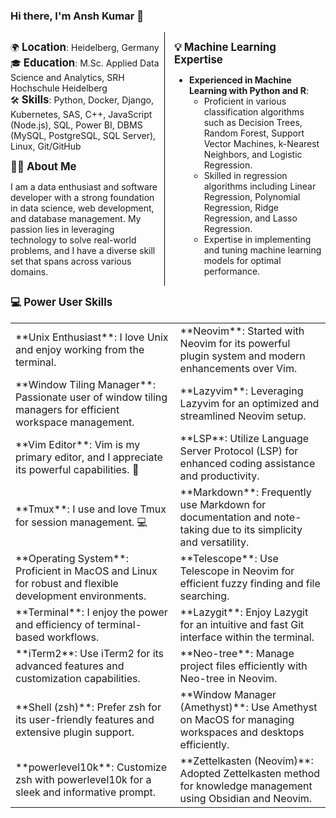 ### Hi there, I'm Ansh Kumar 👋

<div style="display: flex; justify-content: space-between;">
  <div style="width: 48%;">

  🌍 **<strong style="font-size: 1.2em;">Location</strong>**: Heidelberg, Germany  
  🎓 **<strong style="font-size: 1.2em;">Education</strong>**: M.Sc. Applied Data Science and Analytics, SRH Hochschule Heidelberg  
  🛠️ **<strong style="font-size: 1.2em;">Skills</strong>**: Python, Docker, Django, Kubernetes, SAS, C++, JavaScript (Node.js), SQL, Power BI, DBMS (MySQL, PostgreSQL, SQL Server), Linux, Git/GitHub  

  **<strong style="font-size: 1.2em;">👨‍💻 About Me</strong>**

  I am a data enthusiast and software developer with a strong foundation in data science, web development, and database management. My passion lies in leveraging technology to solve real-world problems, and I have a diverse skill set that spans across various domains.

  </div>
  <div style="width: 2%; border-left: 1px solid #000;"></div>
  <div style="width: 48%;">

  **<strong style="font-size: 1.2em;">💡 Machine Learning Expertise</strong>**

  - **Experienced in Machine Learning with Python and R**:
    - Proficient in various classification algorithms such as Decision Trees, Random Forest, Support Vector Machines, k-Nearest Neighbors, and Logistic Regression.
    - Skilled in regression algorithms including Linear Regression, Polynomial Regression, Ridge Regression, and Lasso Regression.
    - Expertise in implementing and tuning machine learning models for optimal performance.

  </div>
</div>

**<strong style="font-size: 1.2em;">💻 Power User Skills</strong>**

<table>
  <tr>
    <td>**Unix Enthusiast**: I love Unix and enjoy working from the terminal.</td>
    <td>**Neovim**: Started with Neovim for its powerful plugin system and modern enhancements over Vim.</td>
  </tr>
  <tr>
    <td>**Window Tiling Manager**: Passionate user of window tiling managers for efficient workspace management.</td>
    <td>**Lazyvim**: Leveraging Lazyvim for an optimized and streamlined Neovim setup.</td>
  </tr>
  <tr>
    <td>**Vim Editor**: Vim is my primary editor, and I appreciate its powerful capabilities. 📝</td>
    <td>**LSP**: Utilize Language Server Protocol (LSP) for enhanced coding assistance and productivity.</td>
  </tr>
  <tr>
    <td>**Tmux**: I use and love Tmux for session management. 💻</td>
    <td>**Markdown**: Frequently use Markdown for documentation and note-taking due to its simplicity and versatility.</td>
  </tr>
  <tr>
    <td>**Operating System**: Proficient in MacOS and Linux for robust and flexible development environments.</td>
    <td>**Telescope**: Use Telescope in Neovim for efficient fuzzy finding and file searching.</td>
  </tr>
  <tr>
    <td>**Terminal**: I enjoy the power and efficiency of terminal-based workflows.</td>
    <td>**Lazygit**: Enjoy Lazygit for an intuitive and fast Git interface within the terminal.</td>
  </tr>
  <tr>
    <td>**iTerm2**: Use iTerm2 for its advanced features and customization capabilities.</td>
    <td>**Neo-tree**: Manage project files efficiently with Neo-tree in Neovim.</td>
  </tr>
  <tr>
    <td>**Shell (zsh)**: Prefer zsh for its user-friendly features and extensive plugin support.</td>
    <td>**Window Manager (Amethyst)**: Use Amethyst on MacOS for managing workspaces and desktops efficiently.</td>
  </tr>
  <tr>
    <td>**powerlevel10k**: Customize zsh with powerlevel10k for a sleek and informative prompt.</td>
    <td>**Zettelkasten (Neovim)**: Adopted Zettelkasten method for knowledge management using Obsidian and Neovim.</td>
  </tr>
</table>


